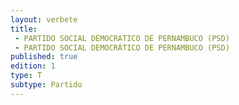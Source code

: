 ```yaml
---
layout: verbete
title:
 - PARTIDO SOCIAL DEMOCRATICO DE PERNAMBUCO (PSD)
 - PARTIDO SOCIAL DEMOCRÁTICO DE PERNAMBUCO (PSD)
published: true
edition: 1  
type: T
subtype: Partido
---
```


